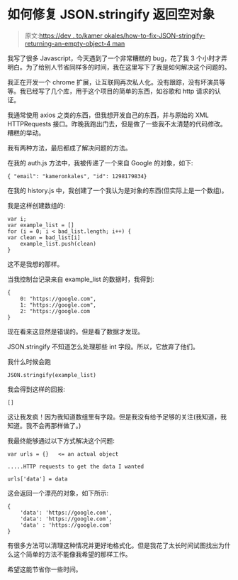 # 如何修复 JSON.stringify 返回空对象

> 原文:[https://dev . to/kamer okales/how-to-fix-JSON-stringify-returning-an-empty-object-4 man](https://dev.to/kameronkales/how-to-fix-json-stringify-returning-an-empty-object-4man)

我写了很多 Javascript，今天遇到了一个非常糟糕的 bug，花了我 3 个小时才弄明白。为了给别人节省同样多的时间，我在这里写下了我是如何解决这个问题的。

我正在开发一个 chrome 扩展，让互联网再次私人化。没有跟踪，没有坏演员等等。我已经写了几个库，用于这个项目的简单的东西，如谷歌和 http 请求的认证。

我通常使用 axios 之类的东西，但我想开发自己的东西，并与原始的 XML HTTPRequests 接口。昨晚我跑出门去，但是做了一些我不太清楚的代码修改。糟糕的举动。

我有两种方法，最后都成了解决问题的方法。

在我的 auth.js 方法中，我被传递了一个来自 Google 的对象，如下:

```
{ "email": "kameronkales", "id": 1298179834} 
```

在我的 history.js 中，我创建了一个我认为是对象的东西(但实际上是一个数组)。

我是这样创建数组的:

```
var i;
var example_list = []
for (i = 0; i < bad_list.length; i++) {
var clean = bad_list[i]
    example_list.push(clean)
} 
```

这不是我想的那样。

当我控制台记录来自 example_list 的数据时，我得到:

```
{ 
    0: "https://google.com",
    1: "https://google.com",
    2: "https://google.com
} 
```

现在看来这显然是错误的。但是看了数据才发现。

JSON.stringify 不知道怎么处理那些 int 字段。所以，它放弃了他们。

我什么时候会跑

```
JSON.stringify(example_list) 
```

我会得到这样的回报:

```
[] 
```

这让我发疯！因为我知道数组里有字段。但是我没有给予足够的关注(我知道，我知道。我不会再那样做了。)

我最终能够通过以下方式解决这个问题:

```
var urls = {}   <= an actual object

.....HTTP requests to get the data I wanted 

urls['data'] = data 
```

这会返回一个漂亮的对象，如下所示:

```
{
    'data': 'https://google.com',
    'data': 'https://google.com',
    'data' : 'https://google.com'
} 
```

有很多方法可以清理这种情况并更好地格式化。但是我花了太长时间试图找出为什么这个简单的方法不能像我希望的那样工作。

希望这能节省你一些时间。